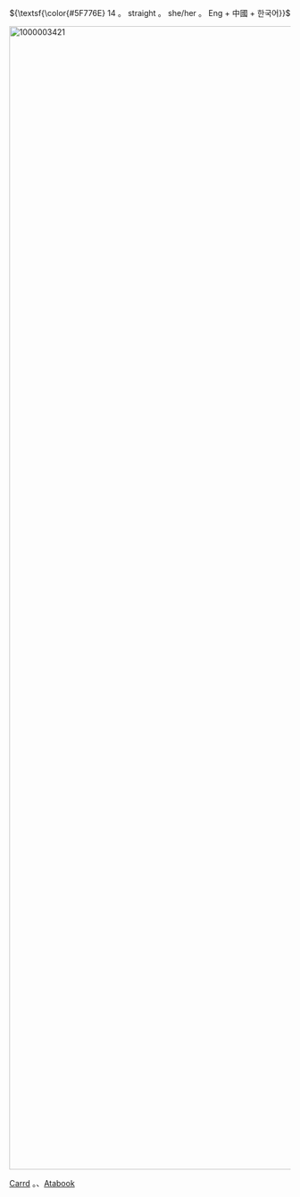 <p align="center">${\textsf{\color{#5F776E} 14  。  straight  。 she/her  。 Eng + 中國 + 한국어}}$</p>


<img width="3500" height="2048" alt="1000003421" src="https://github.com/user-attachments/assets/3ac934e3-fbe4-4b8d-93e4-9e81d8417391" />

[Carrd](https://oneoreight.carrd.co)       。、[Atabook](https://chr1stmas3ve1.atabook.org)
